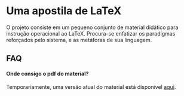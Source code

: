 
Uma apostila de LaTeX
=====================

O projeto consiste em um pequeno conjunto de material didático 
para instrução operacional ao LaTeX. Procura-se enfatizar os 
paradigmas reforçados pelo sistema, e as metáforas de sua 
linguagem.

FAQ
---

#### Onde consigo o pdf do material?

Temporariamente, uma versão atual do material está disponível
[aqui](http://www.ime.usp.br/~tassio/apostila.pdf).